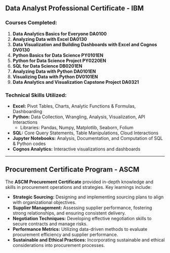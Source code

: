 ## **Data Analyst Professional Certificate - IBM**

### **Courses Completed:**
1) **Data Analytics Basics for Everyone DA0100**  
2) **Analyzing Data with Excel DA0130**  
3) **Data Visualization and Building Dashboards with Excel and Cognos DV0130**  
4) **Python Basics for Data Science PY0101EN**  
5) **Python for Data Science Project PY0220EN**  
6) **SQL for Data Science DB0201EN**  
7) **Analyzing Data with Python DA0101EN**  
8) **Visualizing Data with Python DV0101EN**  
9) **Data Analytics and Visualization Capstone Project DA0321**

### **Technical Skills Utilized:**
- **Excel:** Pivot Tables, Charts, Analytic Functions & Formulas, Dashboarding  
- **Python:** Data Collection, Wrangling, Analysis, Visualization, API Interactions  
  - Libraries: Pandas, Numpy, Matplotlib, Seaborn, Folium  
- **SQL:** Core Query Statements, Table Manipulations, Cloud Interactions  
- **Jupyter Notebooks:** Analysis, Documentation, and Computation of SQL & Python codes  
- **Cognos Analytics:** Interactive visualizations and dashboards  

---

## **Procurement Certificate Program - ASCM**

The **ASCM Procurement Certificate** provided in-depth knowledge and skills in procurement operations and strategies. Key learnings include:  
- **Strategic Sourcing:** Designing and implementing sourcing plans to align with organizational objectives.  
- **Supplier Management:** Assessing supplier performance, fostering strong relationships, and ensuring consistent delivery.  
- **Negotiation Techniques:** Developing effective negotiation skills to secure contracts and manage risks.  
- **Performance Metrics:** Utilizing data-driven methods to evaluate procurement efficiency and supplier performance.  
- **Sustainable and Ethical Practices:** Incorporating sustainable and ethical considerations into procurement processes.
